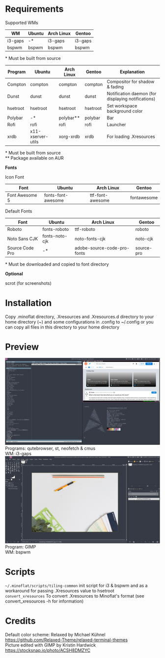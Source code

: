 # Requirements
Supported WMs

|WM|Ubuntu|Arch Linux|Gentoo|
|-|-|-|-|
|i3-gaps|-*|i3-gaps|i3-gaps|
|bspwm|bspwm|bspwm|bspwm|

\* Must be built from source

|Program|Ubuntu|Arch Linux|Gentoo|Explanation|
|-|-|-|-|-|
|Compton|compton|compton|compton|Compositor for shadow & fading|
|Dunst|dunst|dunst|dunst|Notification daemon (for displaying notifications)
|hsetroot|hsetroot|hsetroot|hsetroot|Set workspace background color|
|Polybar|-*|polybar**|polybar|Bar|
|Rofi|rofi|rofi|rofi|Launcher|
|xrdb|x11-xserver-utils|xorg-xrdb|xrdb|For loading .Xresources|

\* Must be built from source\
\*\* Package available on AUR

**Fonts**

Icon Font

|Font|Ubuntu|Arch Linux|Gentoo|
|-|-|-|-|
|Font Awesome 5|fonts-font-awesome|ttf-font-awesome|fontawesome|

Default Fonts

|Font|Ubuntu|Arch Linux|Gentoo|
|-|-|-|-|
|Roboto|fonts-roboto|ttf-roboto|roboto|
|Noto Sans CJK|fonts-noto-cjk|noto-fonts-cjk|noto-cjk|
|Source Code Pro|-*|adobe-source-code-pro-fonts|source-pro|

\* Must be downloaded and copied to font directory

**Optional**

scrot (for screenshots)

# Installation
Copy .minoflat directory, .Xresources and .Xresources.d directory to your home directory (~) and some configurations in .config to ~/.config or you can copy all files in this directory to your home directory

# Preview
<img src="screenshots/2019-10-20-11.png">\
Programs: qutebrowser, st, neofetch & cmus\
WM: i3-gaps
<img src="screenshots/2019-11-06-03.png">
Program: GIMP\
WM: bspwm


# Scripts

```~/.minoflat/scripts/tiling-common``` init script for i3 & bspwm and as a workaround for passing .Xresources value to hsetroot\
```convert_xresources``` To convert .Xresources to Minoflat's format (see convert_xresources -h for information)

# Credits
Default color scheme: Relaxed by Michael Kühnel https://github.com/Relaxed-Theme/relaxed-terminal-themes \
Picture edited with GIMP by Kristin Hardwick https://stocksnap.io/photo/ACSH8DMZYC
